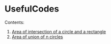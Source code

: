 # UsefulCodes
Contents:
1. [Area of intersection of a circle and a rectangle](https://github.com/deeepeshthakur/UsefulCodes/blob/master/AreaOfInterOfCircleAndRectangle.cpp)
2. [Area of union of n circles](https://github.com/deeepeshthakur/UsefulCodes/blob/master/AreaOfUnionOfCircles.cpp)
